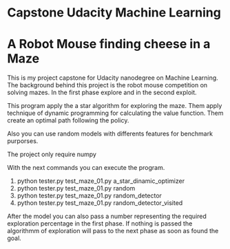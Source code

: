 # Capstone Udacity Machine Learning
# A Robot Mouse finding cheese in a Maze


This is my project capstone for Udacity nanodegree on Machine Learning.
The background behind this project is the robot mouse competition on solving mazes. In the first phase explore and in the second exploit.

This program apply the a star algorithm for exploring the maze.
Them apply technique of dynamic programming for calculating the value function.
Them create an optimal path following the policy.

Also you can use random models with differents features for benchmark purporses.

The project only require numpy

With the next commands you can execute the program.

1) python tester.py test_maze_01.py a_star_dinamic_optimizer
2) python tester.py test_maze_01.py random
3) python tester.py test_maze_01.py random_detector
4) python tester.py test_maze_01.py random_detector_visited

After the model you can also pass a number representing the required exploration percentage in the first phase. If nothing is passed the algorithmm of exploration will pass to the next phase as soon as found the goal.
